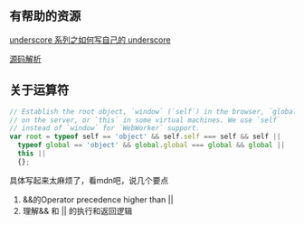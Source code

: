 ## 有帮助的资源

[underscore 系列之如何写自己的 underscore](https://github.com/mqyqingfeng/Blog/issues/56#%E5%87%BD%E6%95%B0%E5%AF%B9%E8%B1%A1)

[源码解析](https://yoyoyohamapi.gitbooks.io/undersercore-analysis/content/base/)



## 关于运算符

```js
// Establish the root object, `window` (`self`) in the browser, `global`
// on the server, or `this` in some virtual machines. We use `self`
// instead of `window` for `WebWorker` support.
var root = typeof self == 'object' && self.self === self && self ||
  typeof global == 'object' && global.global === global && global ||
  this ||
  {};
```

具体写起来太麻烦了，看mdn吧，说几个要点

1. &&的Operator precedence higher than ||
2. 理解&& 和 || 的执行和返回逻辑

